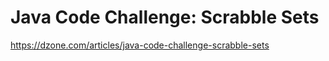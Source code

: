 # Java Code Challenge: Scrabble Sets 

https://dzone.com/articles/java-code-challenge-scrabble-sets
